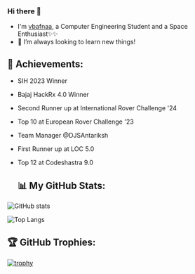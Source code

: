 ### Hi there 👋
- I'm [vbafnaa](https://github.com/vbafnaa), a Computer Engineering Student and a Space Enthusiast✨✨
- 🌱 I’m always looking to learn new things!


## 🥇 Achievements:
- SIH 2023 Winner
- Bajaj HackRx 4.0 Winner
- Second Runner up at International Rover Challenge '24
- Top 10 at European Rover Challenge '23
- Team Manager @DJSAntariksh
- First Runner up at LOC 5.0
- Top 12 at Codeshastra 9.0

  ## 📊 My GitHub Stats:
![GitHub stats](https://github-readme-stats-sigma-five.vercel.app/api?username=vbafnaa&show_icons=true&theme=tokyonight)

![Top Langs](https://github-readme-stats-sigma-five.vercel.app/api/top-langs/?username=vbafnaa&theme=tokyonight)

## 🏆 GitHub Trophies:
[![trophy](https://github-profile-trophy.vercel.app/?username=vbafnaa&theme=onedark)](https://github.com/vbafnaa/github-profile-trophy)

<!--
**vbafnaa/vbafnaa** is a ✨ _special_ ✨ repository because its `README.md` (this file) appears on your GitHub profile.

Here are some ideas to get you started:

- 🔭 I’m currently working on ...
- 🌱 I’m currently learning ...
- 👯 I’m looking to collaborate on ...
- 🤔 I’m looking for help with ...
- 💬 Ask me about ...
- 📫 How to reach me: ...
- 😄 Pronouns: ...
- ⚡ Fun fact: ...
-->
